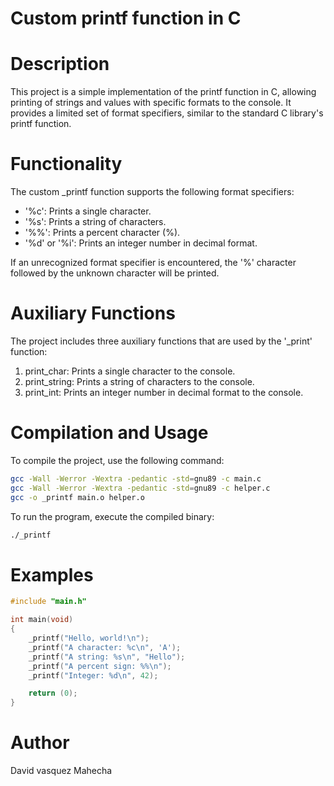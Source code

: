 # Custom printf function in C

# Description
This project is a simple implementation of the printf function in C, allowing printing of strings and values with specific formats to the console. It provides a limited set of format specifiers, similar to the standard C library's printf function.

# Functionality
The custom _printf function supports the following format specifiers:
 - '%c': Prints a single character.
 - '%s': Prints a string of characters.
 - '%%': Prints a percent character (%).
 - '%d' or '%i': Prints an integer number in decimal format.

If an unrecognized format specifier is encountered, the '%' character followed by the unknown character will be printed.

# Auxiliary Functions
The project includes three auxiliary functions that are used by the '_print' function:
 1. print_char: Prints a single character to the console.
 2. print_string: Prints a string of characters to the console.
 3. print_int: Prints an integer number in decimal format to the console.

# Compilation and Usage

To compile the project, use the following command:
```bash
gcc -Wall -Werror -Wextra -pedantic -std=gnu89 -c main.c
gcc -Wall -Werror -Wextra -pedantic -std=gnu89 -c helper.c
gcc -o _printf main.o helper.o
```
To run the program, execute the compiled binary:
```bash
./_printf
```

# Examples
```c
#include "main.h"

int main(void)
{
    _printf("Hello, world!\n");
    _printf("A character: %c\n", 'A');
    _printf("A string: %s\n", "Hello");
    _printf("A percent sign: %%\n");
    _printf("Integer: %d\n", 42);

    return (0);
}
```
# Author
David vasquez Mahecha
